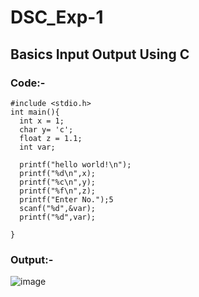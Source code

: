 # DSC_Exp-1

## Basics Input Output Using C

### Code:-
```
#include <stdio.h>
int main(){
  int x = 1;
  char y= 'c';
  float z = 1.1;
  int var;
  
  printf("hello world!\n");
  printf("%d\n",x);
  printf("%c\n",y);
  printf("%f\n",z);
  printf("Enter No.");5
  scanf("%d",&var);
  printf("%d",var);

}
```


### Output:-
![image](https://user-images.githubusercontent.com/124967782/230786859-b04e3adc-0c11-404c-9b16-6e513b758f7a.png)
